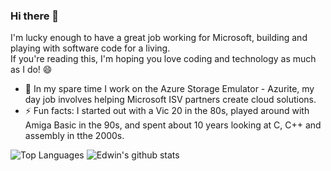 ### Hi there 👋

I'm lucky enough to have a great job working for Microsoft, building and playing with software code for a living.  
If you're reading this, I'm hoping you love coding and technology as much as I do! 😄

- 🔭 In my spare time I work on the Azure Storage Emulator - Azurite, my day job involves helping Microsoft ISV partners create cloud solutions.
- ⚡ Fun facts: I started out with a Vic 20 in the 80s, played around with Amiga Basic in the 90s, and spent about 10 years looking at C, C++ and assembly in tthe 2000s. 

![Top Languages](https://github-readme-stats.vercel.app/api/top-langs/?username=edwin-huber&hide=html&exclude_repo=edwin-huber.github.io,barra-parking,edwin-huber.github.io.hugo)
![Edwin's github stats](https://github-readme-stats.vercel.app/api?username=edwin-huber&show_icons=true&count_private=true&line_height=40)
